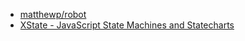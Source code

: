 

- [matthewp/robot](https://github.com/matthewp/robot)
- [XState - JavaScript State Machines and Statecharts](https://xstate.js.org/)